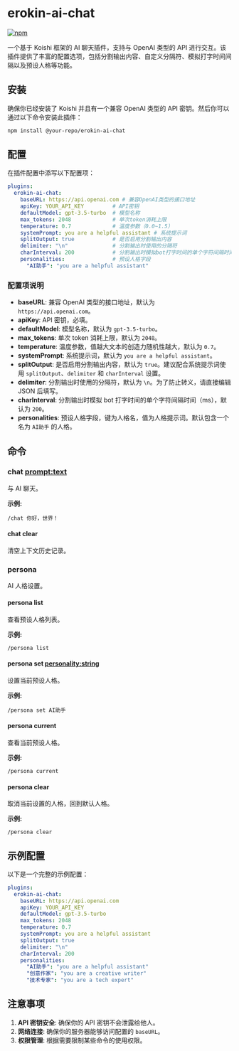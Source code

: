 # erokin-ai-chat

[![npm](https://img.shields.io/npm/v/koishi-plugin-erokin-ai-chat?style=flat-square)](https://www.npmjs.com/package/koishi-plugin-erokin-ai-chat)


一个基于 Koishi 框架的 AI 聊天插件，支持与 OpenAI 类型的 API 进行交互。该插件提供了丰富的配置选项，包括分割输出内容、自定义分隔符、模拟打字时间间隔以及预设人格等功能。

## 安装

确保你已经安装了 Koishi 并且有一个兼容 OpenAI 类型的 API 密钥。然后你可以通过以下命令安装此插件：

```bash
npm install @your-repo/erokin-ai-chat
```

## 配置

在插件配置中添写以下配置项：

```yaml
plugins:
  erokin-ai-chat:
    baseURL: https://api.openai.com # 兼容OpenAI类型的接口地址
    apiKey: YOUR_API_KEY         # API密钥
    defaultModel: gpt-3.5-turbo  # 模型名称
    max_tokens: 2048             # 单次token消耗上限
    temperature: 0.7             # 温度参数（0.0~1.5）
    systemPrompt: you are a helpful assistant # 系统提示词
    splitOutput: true            # 是否启用分割输出内容
    delimiter: "\n"              # 分割输出时使用的分隔符
    charInterval: 200            # 分割输出时模拟bot打字时间的单个字符间隔时间（ms）
    personalities:               # 预设人格字段
      "AI助手": "you are a helpful assistant"
```

### 配置项说明

- **baseURL**: 兼容 OpenAI 类型的接口地址，默认为 `https://api.openai.com`。
- **apiKey**: API 密钥，必填。
- **defaultModel**: 模型名称，默认为 `gpt-3.5-turbo`。
- **max_tokens**: 单次 token 消耗上限，默认为 `2048`。
- **temperature**: 温度参数，值越大文本的创造力随机性越大，默认为 `0.7`。
- **systemPrompt**: 系统提示词，默认为 `you are a helpful assistant`。
- **splitOutput**: 是否启用分割输出内容，默认为 `true`。建议配合系统提示词使用 `splitOutput`、`delimiter` 和 `charInterval` 设置。
- **delimiter**: 分割输出时使用的分隔符，默认为 `\n`。为了防止转义，请直接编辑 JSON 后填写。
- **charInterval**: 分割输出时模拟 bot 打字时间的单个字符间隔时间（ms），默认为 `200`。
- **personalities**: 预设人格字段，键为人格名，值为人格提示词。默认包含一个名为 `AI助手` 的人格。

## 命令

### chat <prompt:text>

与 AI 聊天。

**示例:**

```plaintext
/chat 你好，世界！
```

#### chat clear

清空上下文历史记录。

### persona

AI 人格设置。

#### persona list

查看预设人格列表。

**示例:**

```plaintext
/persona list
```

#### persona set <personality:string>

设置当前预设人格。

**示例:**

```plaintext
/persona set AI助手
```

#### persona current

查看当前预设人格。

**示例:**

```plaintext
/persona current
```

#### persona clear

取消当前设置的人格，回到默认人格。

**示例:**

```plaintext
/persona clear
```

## 示例配置

以下是一个完整的示例配置：

```yaml
plugins:
  erokin-ai-chat:
    baseURL: https://api.openai.com
    apiKey: YOUR_API_KEY
    defaultModel: gpt-3.5-turbo
    max_tokens: 2048
    temperature: 0.7
    systemPrompt: you are a helpful assistant
    splitOutput: true
    delimiter: "\n"
    charInterval: 200
    personalities:
      "AI助手": "you are a helpful assistant"
      "创意作家": "you are a creative writer"
      "技术专家": "you are a tech expert"
```

## 注意事项

1. **API 密钥安全**: 确保你的 API 密钥不会泄露给他人。
2. **网络连接**: 确保你的服务器能够访问配置的 `baseURL`。
3. **权限管理**: 根据需要限制某些命令的使用权限。
